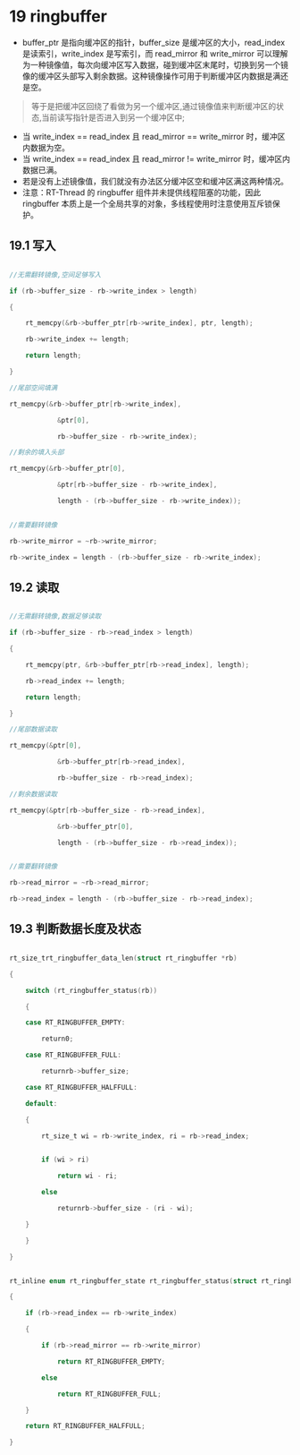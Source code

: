 # 19 ringbuffer

- buffer_ptr 是指向缓冲区的指针，buffer_size 是缓冲区的大小，read_index 是读索引，write_index 是写索引，而 read_mirror 和 write_mirror 可以理解为一种镜像值，每次向缓冲区写入数据，碰到缓冲区末尾时，切换到另一个镜像的缓冲区头部写入剩余数据。这种镜像操作可用于判断缓冲区内数据是满还是空。

> 等于是把缓冲区回绕了看做为另一个缓冲区,通过镜像值来判断缓冲区的状态,当前读写指针是否进入到另一个缓冲区中;

- 当 write_index == read_index 且 read_mirror == write_mirror 时，缓冲区内数据为空。
- 当 write_index == read_index 且 read_mirror != write_mirror 时，缓冲区内数据已满。
- 若是没有上述镜像值，我们就没有办法区分缓冲区空和缓冲区满这两种情况。
- 注意：RT-Thread 的 ringbuffer 组件并未提供线程阻塞的功能，因此 ringbuffer 本质上是一个全局共享的对象，多线程使用时注意使用互斥锁保护。

## 19.1 写入

```c

//无需翻转镜像,空间足够写入

if (rb->buffer_size - rb->write_index > length)

{

    rt_memcpy(&rb->buffer_ptr[rb->write_index], ptr, length);

    rb->write_index += length;

    return length;

}

//尾部空间填满

rt_memcpy(&rb->buffer_ptr[rb->write_index],

            &ptr[0],

            rb->buffer_size - rb->write_index);

//剩余的填入头部

rt_memcpy(&rb->buffer_ptr[0],

            &ptr[rb->buffer_size - rb->write_index],

            length - (rb->buffer_size - rb->write_index));


//需要翻转镜像

rb->write_mirror = ~rb->write_mirror;

rb->write_index = length - (rb->buffer_size - rb->write_index);

```

## 19.2 读取

```c

//无需翻转镜像,数据足够读取

if (rb->buffer_size - rb->read_index > length)

{

    rt_memcpy(ptr, &rb->buffer_ptr[rb->read_index], length);

    rb->read_index += length;

    return length;

}

//尾部数据读取

rt_memcpy(&ptr[0],

            &rb->buffer_ptr[rb->read_index],

            rb->buffer_size - rb->read_index);

//剩余数据读取

rt_memcpy(&ptr[rb->buffer_size - rb->read_index],

            &rb->buffer_ptr[0],

            length - (rb->buffer_size - rb->read_index));


//需要翻转镜像

rb->read_mirror = ~rb->read_mirror;

rb->read_index = length - (rb->buffer_size - rb->read_index);

```

## 19.3 判断数据长度及状态

```c

rt_size_trt_ringbuffer_data_len(struct rt_ringbuffer *rb)

{

    switch (rt_ringbuffer_status(rb))

    {

    case RT_RINGBUFFER_EMPTY:

        return0;

    case RT_RINGBUFFER_FULL:

        returnrb->buffer_size;

    case RT_RINGBUFFER_HALFFULL:

    default:

    {

        rt_size_t wi = rb->write_index, ri = rb->read_index;


        if (wi > ri)

            return wi - ri;

        else

            returnrb->buffer_size - (ri - wi);

    }

    }

}

```

```c

rt_inline enum rt_ringbuffer_state rt_ringbuffer_status(struct rt_ringbuffer *rb)

{

    if (rb->read_index == rb->write_index)

    {

        if (rb->read_mirror == rb->write_mirror)

            return RT_RINGBUFFER_EMPTY;

        else

            return RT_RINGBUFFER_FULL;

    }

    return RT_RINGBUFFER_HALFFULL;

}

```
